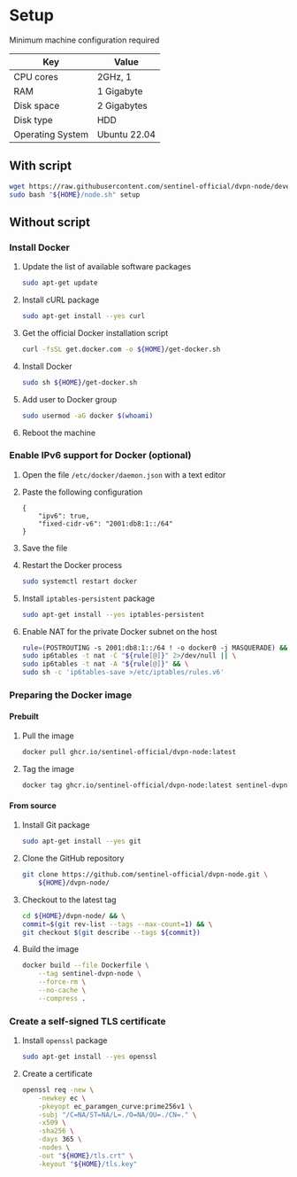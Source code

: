 # Setup

Minimum machine configuration required

| Key              | Value        |
| ---------------- | ------------ |
| CPU cores        | 2GHz, 1      |
| RAM              | 1 Gigabyte   |
| Disk space       | 2 Gigabytes  |
| Disk type        | HDD          |
| Operating System | Ubuntu 22.04 |

## With script

``` sh
wget https://raw.githubusercontent.com/sentinel-official/dvpn-node/development/scripts/runner.sh -O "${HOME}/node.sh" && \
sudo bash "${HOME}/node.sh" setup
```

## Without script

### Install Docker

1. Update the list of available software packages

    ``` sh
    sudo apt-get update
    ```

2. Install cURL package

    ``` sh
    sudo apt-get install --yes curl
    ```

3. Get the official Docker installation script

    ``` sh
    curl -fsSL get.docker.com -o ${HOME}/get-docker.sh
    ```

4. Install Docker

    ``` sh
    sudo sh ${HOME}/get-docker.sh
    ```

5. Add user to Docker group

    ``` sh
    sudo usermod -aG docker $(whoami)
    ```

6. Reboot the machine

### Enable IPv6 support for Docker (optional)

1. Open the file `/etc/docker/daemon.json` with a text editor

2. Paste the following configuration

    ``` text
    {
        "ipv6": true,
        "fixed-cidr-v6": "2001:db8:1::/64"
    }
    ```

3. Save the file

4. Restart the Docker process

    ``` sh
    sudo systemctl restart docker
    ```

5. Install `iptables-persistent` package

    ``` sh
    sudo apt-get install --yes iptables-persistent
    ```

6. Enable NAT for the private Docker subnet on the host

    ``` sh
    rule=(POSTROUTING -s 2001:db8:1::/64 ! -o docker0 -j MASQUERADE) && \
    sudo ip6tables -t nat -C "${rule[@]}" 2>/dev/null || \
    sudo ip6tables -t nat -A "${rule[@]}" && \
    sudo sh -c 'ip6tables-save >/etc/iptables/rules.v6'
    ```

### Preparing the Docker image

#### Prebuilt

1. Pull the image

    ``` sh
    docker pull ghcr.io/sentinel-official/dvpn-node:latest
    ```

2. Tag the image

    ``` sh
    docker tag ghcr.io/sentinel-official/dvpn-node:latest sentinel-dvpn-node
    ```

#### From source

1. Install Git package

    ``` sh
    sudo apt-get install --yes git
    ```

2. Clone the GitHub repository

    ``` sh
    git clone https://github.com/sentinel-official/dvpn-node.git \
        ${HOME}/dvpn-node/
    ```

3. Checkout to the latest tag

    ``` sh
    cd ${HOME}/dvpn-node/ && \
    commit=$(git rev-list --tags --max-count=1) && \
    git checkout $(git describe --tags ${commit})
    ```

4. Build the image

    ``` sh
    docker build --file Dockerfile \
        --tag sentinel-dvpn-node \
        --force-rm \
        --no-cache \
        --compress .
    ```

### Create a self-signed TLS certificate

1. Install `openssl` package

    ``` sh
    sudo apt-get install --yes openssl
    ```

2. Create a certificate

    ``` sh
    openssl req -new \
        -newkey ec \
        -pkeyopt ec_paramgen_curve:prime256v1 \
        -subj "/C=NA/ST=NA/L=./O=NA/OU=./CN=." \
        -x509 \
        -sha256 \
        -days 365 \
        -nodes \
        -out "${HOME}/tls.crt" \
        -keyout "${HOME}/tls.key"
    ```
